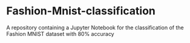 # Fashion-Mnist-classification
A repository containing a Jupyter Notebook for the classification of the Fashion MNIST dataset with 80% accuracy
